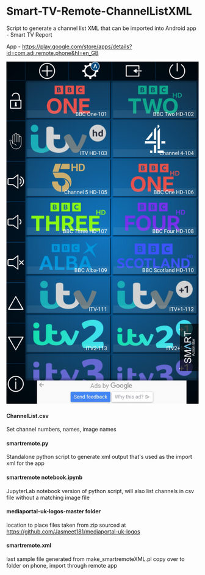 # Smart-TV-Remote-ChannelListXML
Script to generate a channel list XML that can be imported into Android app - Smart TV Report

App - https://play.google.com/store/apps/details?id=com.adi.remote.phone&hl=en_GB

![Alt text](./README-assets/smartremote-01.jpg?raw=true "Smart Remote")

#### ChannelList.csv  
Set channel numbers, names, image names

#### smartremote.py  
Standalone python script to generate xml output that's used as the import xml for the app

#### smartremote notebook.ipynb  
JupyterLab notebook version of python script, will also list channels in csv file without a matching image file

#### mediaportal-uk-logos-master folder  
location to place files taken from zip sourced at https://github.com/Jasmeet181/mediaportal-uk-logos

#### smartremote.xml  
last sample file generated from make_smartremoteXML.pl
  copy over to folder on phone, import through remote app
